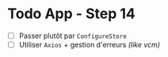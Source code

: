 # Todo App - Step 14

- [ ] Passer plutôt par `ConfigureStore`
- [ ] Utiliser `Axios` + gestion d'erreurs _(like vcm)_
